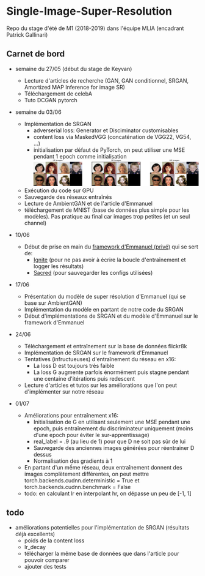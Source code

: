 # Single-Image-Super-Resolution

Repo du stage d'été de M1 (2018-2019) dans l'équipe MLIA (encadrant Patrick Gallinari)

## Carnet de bord
  - semaine du 27/05 (début du stage de Keyvan)
    - Lecture d'articles de recherche (GAN, GAN conditionnel, SRGAN, Amortized MAP Inference for image SR)
    - Téléchargement de celebA
    - Tuto DCGAN pytorch
    
  - semaine du 03/06
    - Implémentation de SRGAN
      - adverserial loss: Generator et Disciminator customisables
      - content loss via MaskedVGG (concaténation de VGG22, VG54, ...)
      - initialisation par défaut de PyTorch, on peut utiliser une MSE pendant 1 epoch comme initialisation
      ![Résultats SRGAN](./results//SRGANx16_VGG0b01111_weight1.png)
    - Exécution du code sur GPU
    - Sauvegarde des réseaux entraînés
    - Lecture de AmbientGAN et de l'article d'Emmanuel
    - téléchargement de MNIST (base de données plus simple pour les modèles). Pas pratique au final car images trop petites (et un seul channel)
  
  - 10/06
    - Début de prise en main du [framework d'Emmanuel (privé)](https://github.com/emited/tmd_framework) qui se sert de:
      - [Ignite](https://pytorch.org/ignite/) (pour ne pas avoir à écrire la boucle d'entraînement et logger les résultats)
      - [Sacred](https://sacred.readthedocs.io/en/latest/index.html) (pour sauvegarder les configs utilisées) 
  
  - 17/06
    - Présentation du modèle de super résolution d'Emmanuel (qui se base sur AmbientGAN)
    - Implémentation du modèle en partant de notre code du SRGAN
    - Début d'implémentations de SRGAN et du modèle d'Emmanuel sur le framework d'Emmanuel
  
  - 24/06
    - Téléchargement et entraînement sur la base de données flickr8k
    - Implémentation de SRGAN sur le framework d'Emmanuel
    - Tentatives (infructueuses) d'entraînement du réseau en x16:
      - La loss D est toujours très faible
      - La loss G augmente parfois énormément puis stagne pendant une centaine d'itérations puis redescent
    - Lecture d'articles et tutos sur les améliorations que l'on peut d'implémenter sur notre réseau 
  
  - 01/07
    - Améliorations pour entraînement x16:
      - Initialisation de G en utilisant seulement une MSE pendant une epoch,
        puis entraînement du discriminateur uniquement (moins d'une epoch pour éviter le sur-apprentissage)
      - real_label = .9 (au lieu de 1) pour que D ne soit pas sûr de lui
      - Sauvegarde des anciennes images générées pour réentrainer D dessus
      - Normalisation des gradients à 1
    - En partant d'un mếme réseau, deux entraînement donnent des images complètement différentes,
      on peut mettre torch.backends.cudnn.deterministic = True et torch.backends.cudnn.benchmark = False
    - todo: en calculant lr en interpolant hr, on dépasse un peu de [-1, 1]
  
  
## todo
  - améliorations potentielles pour l'implémentation de SRGAN (résultats déjà excellents)
    - poids de la content loss
    - lr_decay
    - télécharger la même base de données que dans l'article pour pouvoir comparer
    - ajouter des tests
    
  